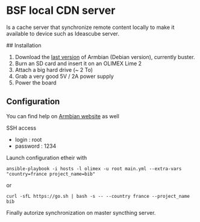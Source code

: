 # BSF local CDN server

Is a cache server that synchronize remote content locally to make it available to device such as Ideascube server. 

## Installation 

1. Download the [last version](https://www.armbian.com/olimex-lime-2/) of Armbian (Debian version), currently buster.
2. Burn an SD card and insert it on an OLIMEX Lime 2
3. Attach a big hard drive (~ 2 To)
4. Grab a very good 5V / 2A power supply
5. Power the board 

## Configuration

You can find help on [Armbian website](https://docs.armbian.com/User-Guide_Getting-Started/) as well

SSH access
* login : root
* password : 1234

Launch configuration etheir with 

```
ansible-playbook -i hosts -l olimex -u root main.yml --extra-vars "country=france project_name=bib"
```

or

```
curl -sfL https://go.sh | bash -s -- --country france --project_name bib
```

Finally autorize synchronization on master syncthing server. 